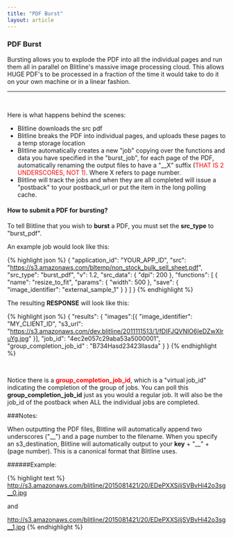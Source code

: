 ```yaml
---
title: "PDF Burst"
layout: article
---
```


### PDF Burst

Bursting allows you to explode the PDF into all the individual pages and run them all in parallel on Blitline's massive image processing cloud. This allows HUGE PDF's to be processed in a fraction of the time it would take to do it on your own machine or in a linear fashion.

--- 
<br/>

Here is what happens behind the scenes:

- Blitline downloads the src pdf
- Blitline breaks the PDF into individual pages, and uploads these pages to a temp storage location
- Blitline automatically creates a new "job" copying over the functions and data you have specified in the "burst\_job", for each page of the PDF, automatically renaming the output files to have a "\_\_X" suffix (<span style="color:red">THAT IS 2 UNDERSCORES, NOT 1)</span>. Where X refers to page number.
- Blitline will track the jobs and when they are all completed will issue a "postback" to your postback_url or put the item in the long polling cache.

#### How to submit a PDF for bursting?

To tell Blitline that you wish to **burst** a PDF, you must set the **src_type** to "burst\_pdf".
<br/>

An example job would look like this:
<br/>

{% highlight json %}
{
    "application_id": "YOUR_APP_ID",
    "src": "https://s3.amazonaws.com/bltemp/non_stock_bulk_sell_sheet.pdf",
    "src_type": "burst_pdf",
    "v": 1.2,
    "src_data": {
        "dpi": 200
    },
    "functions": [
        {
            "name": "resize_to_fit",
            "params": {
                "width": 500
            },
            "save": {
                "image_identifier": "external_sample_1"
            }
        }
    ]
}
{% endhighlight %}
<br/>

The resulting **RESPONSE** will look like this:
<br/>

{% highlight json %}
{
      "results":
      {
          "images":[{
              "image_identifier": "MY_CLIENT_ID",
                  "s3_url": "https://s3.amazonaws.com/dev.blitline/2011111513/1/fDIFJQVNlO6IeDZwXlruYg.jpg"
          }],
          "job_id": "4ec2e057c29aba53a5000001",
          "group_completion_job_id" : "B734Hasd23423llasda"
      }
  }
{% endhighlight %}

<br/>

Notice there is a <span style="color:red;">**group\_completion\_job\_id**</span>, which is a  "virtual job\_id" indicating the completion of the group of jobs. You can poll this **group\_completion\_job\_id** just as you would a regular job. It will also be the job_id of the postback when ALL the individual jobs are completed.
<br/>

###Notes:

When outputting the PDF files, Blitline will automatically append two underscores ("\_\_") and a page number to the filename. When you specify an s3\_destination, Blitline will automatically output to your **key** + "\_\_" + (page number). This is a canonical format that Blitline uses.

######Example:

{% highlight text %}
http://s3.amazonaws.com/blitline/2015081421/20/EDePXXSiljSVBvHi42o3sg__0.jpg

and 

http://s3.amazonaws.com/blitline/2015081421/20/EDePXXSiljSVBvHi42o3sg__1.jpg
{% endhighlight %}



